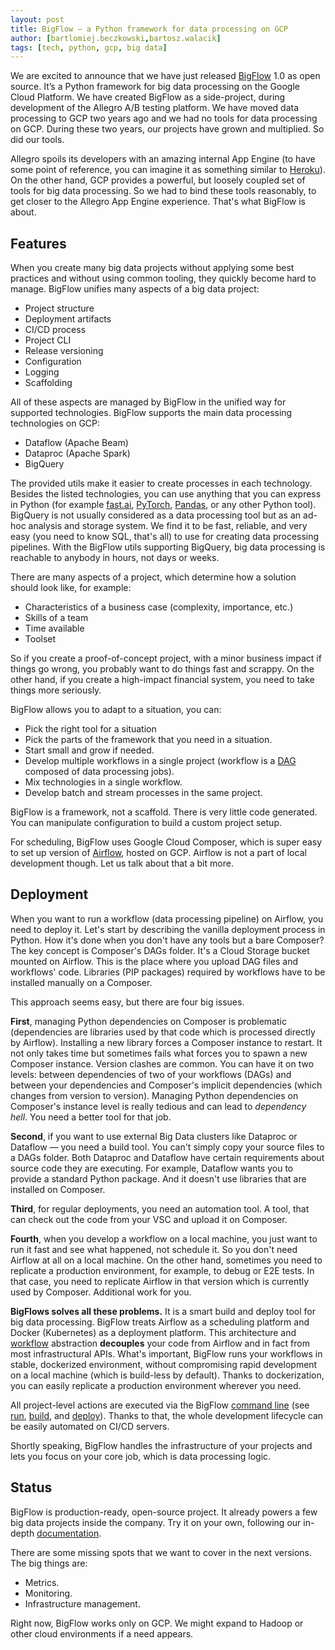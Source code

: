 ```yaml
---
layout: post
title: BigFlow — a Python framework for data processing on GCP
author: [bartlomiej.beczkowski,bartosz.walacik]
tags: [tech, python, gcp, big data]
---
```



We are excited to announce that we have just released [BigFlow](https://github.com/allegro/bigflow) 1.0 as open source.
It’s a Python framework for big data processing on the Google Cloud Platform.
We have created BigFlow as a side-project, during development of the Allegro A/B testing
platform. We have moved data processing to GCP two years ago and we had no tools
for data processing on GCP. During these two years, our projects have grown and multiplied. So did our tools.

Allegro spoils its developers with an amazing internal App Engine (to have some point of reference, you can imagine it as
something similar to [Heroku](https://www.heroku.com/)). On the other hand, GCP provides a powerful, but loosely
coupled set of tools for big data processing. So we had to bind these tools reasonably, to get closer to the
Allegro App Engine experience. That's what BigFlow is about.

## Features

When you create many big data projects without applying some best practices and without using common tooling, they
quickly become hard to manage. BigFlow unifies many aspects of a big data project:

* Project structure
* Deployment artifacts
* CI/CD process
* Project CLI
* Release versioning
* Configuration
* Logging
* Scaffolding

All of these aspects are managed by BigFlow in the unified way for supported technologies. BigFlow supports the main
data processing technologies on GCP:

* Dataflow (Apache Beam)
* Dataproc (Apache Spark)
* BigQuery

The provided utils make it easier to create processes in each technology. Besides the listed technologies,
you can use anything that you can express in Python (for example [fast.ai](https://www.fast.ai/),
[PyTorch](https://pytorch.org/), [Pandas](https://pandas.pydata.org/), or any other Python tool).
BigQuery is not usually considered as a data processing tool but as an ad-hoc analysis and storage system. We find it to be
fast, reliable, and very easy (you need to know SQL, that's all) to use for creating data processing pipelines. With
the BigFlow utils supporting BigQuery, big data processing is reachable to anybody in hours, not days or weeks.

There are many aspects of a project, which determine how a solution should look like, for example:

* Characteristics of a business case (complexity, importance, etc.)
* Skills of a team
* Time available
* Toolset

So if you create a proof-of-concept project, with a minor business impact if things go wrong, you probably want to do
things fast and scrappy. On the other hand, if you create a high-impact financial system, you need to take things more
seriously.

BigFlow allows you to adapt to a situation, you can:

* Pick the right tool for a situation
* Pick the parts of the framework that you need in a situation.
* Start small and grow if needed.
* Develop multiple workflows in a single project (workflow is a [DAG](https://en.wikipedia.org/wiki/Directed_acyclic_graph)
 composed of data processing jobs).
* Mix technologies in a single workflow.
* Develop batch and stream processes in the same project.

BigFlow is a framework, not a scaffold. There is very little code generated. You can manipulate configuration to
build a custom project setup.

For scheduling, BigFlow uses Google Cloud Composer, which is super easy to set up version
of [Airflow](https://airflow.apache.org/), hosted on GCP. Airflow is not a part of local development though.
Let us talk about that a bit more.

## Deployment

When you want to run a workflow (data processing pipeline)
on Airflow, you need to deploy it.
Let's start by describing the vanilla deployment process in Python.
How it's done when you don't have any tools but a bare Composer?
The key concept is Composer's DAGs folder.
It's a Cloud Storage bucket mounted on Airflow.
This is the place where you upload DAG files and workflows' code.
Libraries (PIP packages) required by workflows have to be installed
manually on a Composer.

This approach seems easy, but there are four big issues.

**First**, managing Python dependencies on Composer is problematic
(dependencies are libraries used by that code which is processed directly by Airflow).
Installing a new library forces a Composer instance to restart.
It not only takes time but sometimes fails what forces you to spawn a new Composer instance.
Version clashes are common. You can have it on two levels: between
dependencies of two of your workflows (DAGs) and between your
dependencies and Composer's implicit dependencies (which changes from version to version).
Managing Python dependencies on Composer's instance level is really tedious
and can lead to *dependency hell*.
You need a better tool for that job.

**Second**, if you want to use external Big Data clusters like Dataproc or Dataflow &mdash;
you need a build tool. You can't simply copy your source files to a DAGs folder.
Both Dataproc and Dataflow have certain requirements about source code they are executing.
For example, Dataflow wants you to provide a standard Python package.
And it doesn't use libraries that are installed on Composer.

**Third**, for regular deployments, you need an automation tool.
A tool, that can check out the code from your VSC and upload it on Composer.

**Fourth**, when you develop a workflow on a local machine,
you just want to run it fast and see what happened, not schedule it.
So you don't need Airflow at all on a local machine.
On the other hand, sometimes you need to replicate a production environment,
for example, to debug or E2E tests. In that case, you need to replicate Airflow in that
version which is currently used by Composer. Additional work for you.

**BigFlows solves all these problems.**
It is a smart build and deploy tool for big data processing.
BigFlow treats Airflow as a scheduling platform and Docker (Kubernetes)
as a deployment platform. This architecture
and [workflow](https://github.com/allegro/bigflow/blob/master/docs/workflow-and-job.md) abstraction
**decouples** your code from Airflow and in fact from most infrastructural APIs.
What's important, BigFlow runs your workflows in stable, dockerized environment,
without compromising rapid development on a local machine (which is build-less by default).
Thanks to dockerization, you can easily replicate a production environment wherever you need.

All project-level actions are executed via the BigFlow [command line](https://github.com/allegro/bigflow/blob/master/docs/cli.md)
(see
[run](https://github.com/allegro/bigflow/blob/master/docs/cli.md#running-workflows),
[build](https://github.com/allegro/bigflow/blob/master/docs/cli.md#building-airflow-dags), and
[deploy](https://github.com/allegro/bigflow/blob/master/docs/cli.md#deploying-to-gcp)).
Thanks to that, the whole development lifecycle can be easily automated on CI/CD servers.

Shortly speaking, BigFlow handles the infrastructure of your projects
and lets you focus on your core job, which is data processing logic.

## Status

BigFlow is production-ready, open-source project. It already powers a few big data projects inside the company. Try it on your
own, following our in-depth [documentation](https://github.com/allegro/bigflow#documentation).

There are some missing spots that we want to cover in the next versions. The big things are:

* Metrics.
* Monitoring.
* Infrastructure management.

Right now, BigFlow works only on GCP. We might expand to Hadoop or other cloud environments if a need appears.
